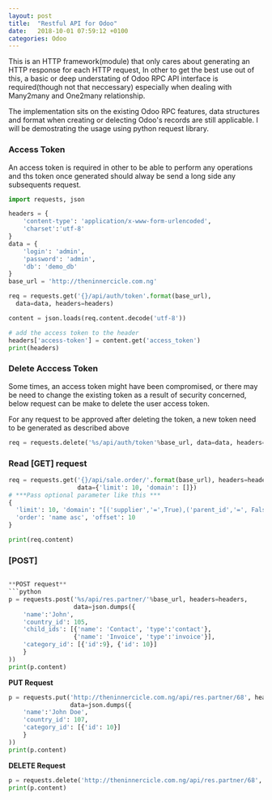 ```yaml
---
layout: post
title:  "Restful API for Odoo"
date:   2018-10-01 07:59:12 +0100
categories: Odoo
---
```

This is an HTTP framework(module) that only cares about generating an HTTP response for each HTTP request, In other to get the best use out of this, a basic or deep  understating of Odoo RPC API interface is required(though not that neccessary) especially when dealing with Many2many and One2many relationship. 

The implementation sits on the existing Odoo RPC features, data structures  and format when creating or delecting Odoo's records are still applicable. I will be demostrating the usage using python request library.

### Access Token 
An access token is required in other to be able to perform any operations and ths token once generated should alway be send a long side any subsequents request.
```python
import requests, json

headers = {
    'content-type': 'application/x-www-form-urlencoded',
    'charset':'utf-8'
}
data = {
    'login': 'admin',
    'password': 'admin',
    'db': 'demo_db'
}
base_url = 'http://theninnercicle.com.ng'

req = requests.get('{}/api/auth/token'.format(base_url), 
  data=data, headers=headers)

content = json.loads(req.content.decode('utf-8'))

# add the access token to the header
headers['access-token'] = content.get('access_token') 
print(headers)
```
### Delete Acccess Token
Some times, an access token might have been compromised, or there may be need to change the existing token as a result of security concerned, below request can be make to delete the user access token.

For any request to be approved after deleting the token, a new token need to be generated as described above

```python
req = requests.delete('%s/api/auth/token'%base_url, data=data, headers=headers)
```
### Read [GET] request
```python
req = requests.get('{}/api/sale.order/'.format(base_url), headers=headers,
                   data={'limit': 10, 'domain': []})
# ***Pass optional parameter like this ***
{
  'limit': 10, 'domain': "[('supplier','=',True),('parent_id','=', False)]",
  'order': 'name asc', 'offset': 10
}

print(req.content)

```
### [POST]
```python

**POST request**
```python
p = requests.post('%s/api/res.partner/'%base_url, headers=headers,
                  data=json.dumps({
    'name':'John',
    'country_id': 105,
    'child_ids': [{'name': 'Contact', 'type':'contact'},
                  {'name': 'Invoice', 'type':'invoice'}],
    'category_id': [{'id':9}, {'id': 10}]
    }
))
print(p.content)
```

**PUT Request**
```python
p = requests.put('http://theninnercicle.com.ng/api/res.partner/68', headers=headers,
                 data=json.dumps({
    'name':'John Doe',
    'country_id': 107,
    'category_id': [{'id': 10}]
    }
))
print(p.content)
```

**DELETE Request**
```python
p = requests.delete('http://theninnercicle.com.ng/api/res.partner/68', headers=headers)
print(p.content)
```

